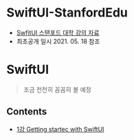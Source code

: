 # SwiftUI-StanfordEdu
* [SwfitUI 스탠포드 대학 강의 자료](https://www.youtube.com/channel/UC-EnprmCZ3OXyAoG7vjVNCA)
* 최초공개 일시 2021. 05. 18 참조

# SwiftUI 

> 조금 천천히 꼼꼼히 볼 예정

## Contents
* [1강 Getting startec with SwiftUI](https://github.com/HwangWoonChun/SwiftUI-StanfordEdu/Rect)
